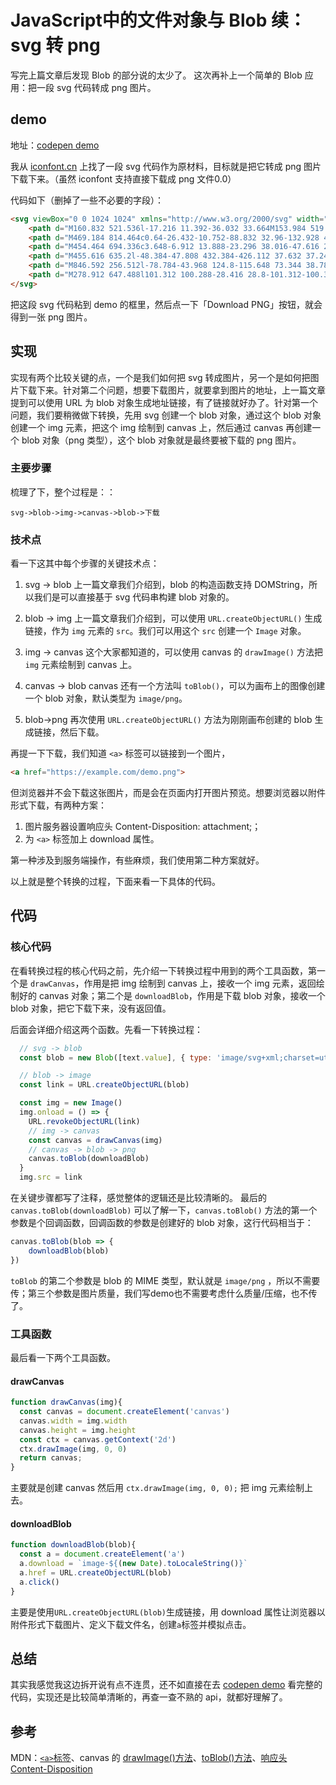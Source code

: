 # JavaScript中的文件对象与 Blob 续：svg 转 png

写完上篇文章后发现 Blob 的部分说的太少了。
这次再补上一个简单的 Blob 应用：把一段 svg 代码转成 png 图片。

## demo
地址：[codepen demo]

我从 [iconfont.cn] 上找了一段 svg 代码作为原材料，目标就是把它转成 png 图片下载下来。（虽然 iconfont 支持直接下载成 png 文件0.0）

代码如下（删掉了一些不必要的字段）：
```html
<svg viewBox="0 0 1024 1024" xmlns="http://www.w3.org/2000/svg" width="128" height="128">
    <path d="M160.832 521.536l-17.216 11.392-36.032 33.664M153.984 519.744l-25.792 21.76c-10.88 9.344-27.456 23.296-27.456 23.296" fill="#D94437" p-id="3360"></path>
    <path d="M469.184 814.464c0.64-26.432-10.752-88.832 32.96-132.928 44.992-45.504 137.024-58.624 143.04-63.68 16.256-14.784 22.848-33.728 27.584-53.12-45.504 15.04-110.528-34.176-148.48-114.24-23.936-50.56-10.304-123.264-2.56-160.576-26.88-6.848-53.248-4.608-80.064 17.984-21.696 18.368-40.64 78.272-86.208 124.224-64 64.64-153.92 65.664-190.336 86.464-13.696 6.272-31.04 18.88-47.808 35.776a229.76 229.76 0 0 0-24 28.672 171.2 171.2 0 0 0 15.488 225.856l69.312 68.608a171.52 171.52 0 0 0 220.096 17.728c9.984-6.016 21.888-14.976 33.856-26.176 24.32-22.72 40.064-46.208 37.12-54.592z" fill="#D94437" p-id="3361"></path>
    <path d="M454.464 694.336c3.648-6.912 13.888-23.296 38.016-47.616 21.056-21.44 79.168-36.352 81.984-38.72 7.744-6.976 5.632-17.728 7.808-26.944-21.504 7.104-75.648-43.264-93.568-81.024-11.264-23.808-16.704-37.952-12.992-55.552-12.608-3.2-12.416 1.024-25.024 11.712-10.24 8.64-19.136 36.864-40.64 58.56-31.04 31.36-79.616 37.76-89.152 43.968l-26.24 16.448c-32.512 32.32-32.512 85.824-0.832 117.12l32.64 32.384a80.832 80.832 0 0 0 114.176-0.64l13.824-29.696z" fill="#FBE9EB" p-id="3362"></path>
    <path d="M455.616 635.2l-48.384-47.808 432.384-426.112 37.632 37.248z" fill="#5B4037" p-id="3363"></path>
    <path d="M846.592 256.512l-78.784-43.968 124.8-115.648 73.344 38.784z" fill="#5A4035" p-id="3364"></path>
    <path d="M278.912 647.488l101.312 100.288-28.416 28.8-101.312-100.352zM332.992 592.832l101.312 100.224-30.848 31.168L302.08 624z" fill="#4B5359" p-id="3365"></path>
</svg>
```

把这段 svg 代码粘到 demo 的框里，然后点一下「Download PNG」按钮，就会得到一张 png 图片。

## 实现
实现有两个比较关键的点，一个是我们如何把 svg 转成图片，另一个是如何把图片下载下来。针对第二个问题，想要下载图片，就要拿到图片的地址，上一篇文章提到可以使用 URL 为 blob 对象生成地址链接，有了链接就好办了。针对第一个问题，我们要稍微做下转换，先用 svg 创建一个 blob 对象，通过这个 blob 对象创建一个 img 元素，把这个 img 绘制到 canvas 上，然后通过 canvas 再创建一个 blob 对象（png 类型），这个 blob 对象就是最终要被下载的 png 图片。

### 主要步骤
梳理了下，整个过程是：：
```
svg->blob->img->canvas->blob->下载
```

### 技术点
看一下这其中每个步骤的关键技术点：
1. svg -> blob
上一篇文章我们介绍到，blob 的构造函数支持 DOMString，所以我们是可以直接基于 svg 代码串构建 blob 对象的。

2. blob -> img
上一篇文章我们介绍到，可以使用 `URL.createObjectURL()` 生成链接，作为 `img` 元素的 `src`。我们可以用这个 `src` 创建一个 `Image` 对象。

3. img -> canvas
这个大家都知道的，可以使用 canvas 的 `drawImage()` 方法把 `img` 元素绘制到 canvas 上。

4. canvas -> blob
canvas 还有一个方法叫 `toBlob()`，可以为画布上的图像创建一个 blob 对象，默认类型为 `image/png`。

5. blob->png
再次使用 `URL.createObjectURL()` 方法为刚刚画布创建的 blob 生成链接，然后下载。

再提一下下载，我们知道 `<a>` 标签可以链接到一个图片，
```html
<a href="https://example.com/demo.png">
```

但浏览器并不会下载这张图片，而是会在页面内打开图片预览。想要浏览器以附件形式下载，有两种方案：
1. 图片服务器设置响应头 Content-Disposition: attachment;；
2. 为 `<a>` 标签加上 download 属性。

第一种涉及到服务端操作，有些麻烦，我们使用第二种方案就好。

以上就是整个转换的过程，下面来看一下具体的代码。

## 代码

### 核心代码
在看转换过程的核心代码之前，先介绍一下转换过程中用到的两个工具函数，第一个是 `drawCanvas`，作用是把 img 绘制到 canvas 上，接收一个 img 元素，返回绘制好的 canvas 对象；第二个是 `downloadBlob`，作用是下载 blob 对象，接收一个 blob 对象，把它下载下来，没有返回值。

后面会详细介绍这两个函数。先看一下转换过程：

```js
  // svg -> blob
  const blob = new Blob([text.value], { type: 'image/svg+xml;charset=utf-8' })

  // blob -> image
  const link = URL.createObjectURL(blob)

  const img = new Image()
  img.onload = () => {
    URL.revokeObjectURL(link)
    // img -> canvas
    const canvas = drawCanvas(img)
    // canvas -> blob -> png
    canvas.toBlob(downloadBlob)
  }
  img.src = link
```

在关键步骤都写了注释，感觉整体的逻辑还是比较清晰的。
最后的 `canvas.toBlob(downloadBlob)` 可以了解一下，`canvas.toBlob()` 方法的第一个参数是个回调函数，回调函数的参数是创建好的 blob 对象，这行代码相当于：

```js
canvas.toBlob(blob => {
    downloadBlob(blob)
})
```

`toBlob` 的第二个参数是 blob 的 MIME 类型，默认就是 `image/png` ，所以不需要传；第三个参数是图片质量，我们写demo也不需要考虑什么质量/压缩，也不传了。

### 工具函数
最后看一下两个工具函数。

#### drawCanvas
```js
function drawCanvas(img){
  const canvas = document.createElement('canvas')
  canvas.width = img.width
  canvas.height = img.height
  const ctx = canvas.getContext('2d')
  ctx.drawImage(img, 0, 0)
  return canvas;
}
```

主要就是创建 canvas 然后用 `ctx.drawImage(img, 0, 0);` 把 img 元素绘制上去。

#### downloadBlob
```js
function downloadBlob(blob){
  const a = document.createElement('a')
  a.download = `image-${(new Date).toLocaleString()}`
  a.href = URL.createObjectURL(blob)
  a.click()
}
```

主要是使用`URL.createObjectURL(blob)`生成链接，用 download 属性让浏览器以附件形式下载图片、定义下载文件名，创建`a`标签并模拟点击。

## 总结
其实我感觉我这边拆开说有点不连贯，还不如直接在去 [codepen demo] 看完整的代码，实现还是比较简单清晰的，再查一查不熟的 api，就都好理解了。

## 参考
MDN：[`<a>`标签]、canvas 的 [drawImage()方法]、[toBlob()方法]、[响应头 Content-Disposition]

[`<a>`标签]: https://developer.mozilla.org/en-US/docs/Web/HTML/Element/a
[drawImage()方法]: https://developer.mozilla.org/en-US/docs/Web/API/CanvasRenderingContext2D/drawImage
[toBlob()方法]: https://developer.mozilla.org/zh-CN/docs/Web/API/HTMLCanvasElement/toBlob
[响应头 Content-Disposition]: https://developer.mozilla.org/en-US/docs/Web/HTTP/Headers/Content-Disposition

[iconfont.cn]: http://iconfont.cn/
[download属性]: https://developer.mozilla.org/zh-CN/docs/Web/HTML/Element/a
[codepen demo]: https://codepen.io/JeremyFan/pen/YJYKNe?editors=1010

